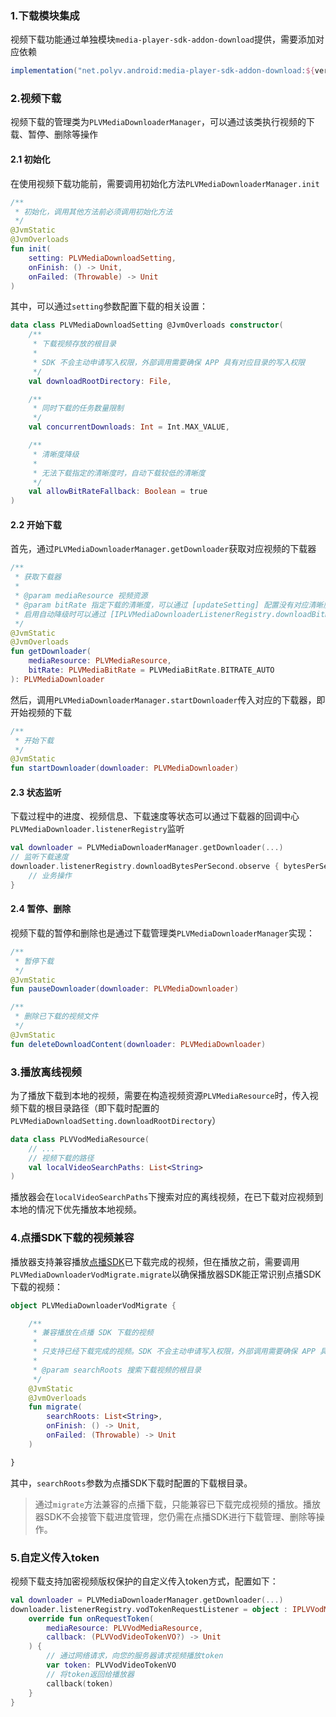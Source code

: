 ### 1.下载模块集成

视频下载功能通过单独模块`media-player-sdk-addon-download`提供，需要添加对应依赖

```gradle
implementation("net.polyv.android:media-player-sdk-addon-download:${version}")
```

### 2.视频下载

视频下载的管理类为`PLVMediaDownloaderManager`，可以通过该类执行视频的下载、暂停、删除等操作

#### 2.1 初始化

在使用视频下载功能前，需要调用初始化方法`PLVMediaDownloaderManager.init`

```kotlin
/**
 * 初始化，调用其他方法前必须调用初始化方法
 */
@JvmStatic
@JvmOverloads
fun init(
    setting: PLVMediaDownloadSetting,
    onFinish: () -> Unit,
    onFailed: (Throwable) -> Unit
)
```

其中，可以通过`setting`参数配置下载的相关设置：

```kotlin
data class PLVMediaDownloadSetting @JvmOverloads constructor(
    /**
     * 下载视频存放的根目录
     *
     * SDK 不会主动申请写入权限，外部调用需要确保 APP 具有对应目录的写入权限
     */
    val downloadRootDirectory: File,

    /**
     * 同时下载的任务数量限制
     */
    val concurrentDownloads: Int = Int.MAX_VALUE,

    /**
     * 清晰度降级
     *
     * 无法下载指定的清晰度时，自动下载较低的清晰度
     */
    val allowBitRateFallback: Boolean = true
)
```

#### 2.2 开始下载

首先，通过`PLVMediaDownloaderManager.getDownloader`获取对应视频的下载器

```kotlin
/**
 * 获取下载器
 *
 * @param mediaResource 视频资源
 * @param bitRate 指定下载的清晰度，可以通过 [updateSetting] 配置没有对应清晰度时自动降级。
 * 启用自动降级时可以通过 [IPLVMediaDownloaderListenerRegistry.downloadBitRate] 监听实际下载的清晰度。
 */
@JvmStatic
@JvmOverloads
fun getDownloader(
    mediaResource: PLVMediaResource,
    bitRate: PLVMediaBitRate = PLVMediaBitRate.BITRATE_AUTO
): PLVMediaDownloader
```

然后，调用`PLVMediaDownloaderManager.startDownloader`传入对应的下载器，即开始视频的下载

```kotlin
/**
 * 开始下载
 */
@JvmStatic
fun startDownloader(downloader: PLVMediaDownloader)
```

#### 2.3 状态监听

下载过程中的进度、视频信息、下载速度等状态可以通过下载器的回调中心`PLVMediaDownloader.listenerRegistry`监听

```kotlin
val downloader = PLVMediaDownloaderManager.getDownloader(...)
// 监听下载速度
downloader.listenerRegistry.downloadBytesPerSecond.observe { bytesPerSecond ->
    // 业务操作
}
```

#### 2.4 暂停、删除

视频下载的暂停和删除也是通过下载管理类`PLVMediaDownloaderManager`实现：

```kotlin
/**
 * 暂停下载
 */
@JvmStatic
fun pauseDownloader(downloader: PLVMediaDownloader)

/**
 * 删除已下载的视频文件
 */
@JvmStatic
fun deleteDownloadContent(downloader: PLVMediaDownloader)
```

### 3.播放离线视频

为了播放下载到本地的视频，需要在构造视频资源`PLVMediaResource`时，传入视频下载的根目录路径（即下载时配置的
`PLVMediaDownloadSetting.downloadRootDirectory`）

```kotlin
data class PLVVodMediaResource(
    // ...
    // 视频下载的路径
    val localVideoSearchPaths: List<String>
)
```

播放器会在`localVideoSearchPaths`下搜索对应的离线视频，在已下载对应视频到本地的情况下优先播放本地视频。

### 4.点播SDK下载的视频兼容

播放器支持兼容播放[点播SDK](https://github.com/easefun/polyv-android-sdk-2.0-demo)已下载完成的视频，但在播放之前，需要调用
`PLVMediaDownloaderVodMigrate.migrate`以确保播放器SDK能正常识别点播SDK下载的视频：

```kotlin
object PLVMediaDownloaderVodMigrate {

    /**
     * 兼容播放在点播 SDK 下载的视频
     *
     * 只支持已经下载完成的视频。SDK 不会主动申请写入权限，外部调用需要确保 APP 具有对应目录的写入权限。
     *
     * @param searchRoots 搜索下载视频的根目录
     */
    @JvmStatic
    @JvmOverloads
    fun migrate(
        searchRoots: List<String>,
        onFinish: () -> Unit,
        onFailed: (Throwable) -> Unit
    )

}
```

其中，`searchRoots`参数为点播SDK下载时配置的下载根目录。

> 通过`migrate`方法兼容的点播下载，只能兼容已下载完成视频的播放。播放器SDK不会接管下载进度管理，您仍需在点播SDK进行下载管理、删除等操作。

### 5.自定义传入token

视频下载支持加密视频版权保护的自定义传入token方式，配置如下：

```kotlin
val downloader = PLVMediaDownloaderManager.getDownloader(...)
downloader.listenerRegistry.vodTokenRequestListener = object : IPLVVodMediaTokenRequestListener {
    override fun onRequestToken(
        mediaResource: PLVVodMediaResource,
        callback: (PLVVodVideoTokenVO?) -> Unit
    ) {
        // 通过网络请求，向您的服务器请求视频播放token
        var token: PLVVodVideoTokenVO
        // 将token返回给播放器
        callback(token)
    }
}
```

